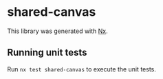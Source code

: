 # shared-canvas

This library was generated with [Nx](https://nx.dev).

## Running unit tests

Run `nx test shared-canvas` to execute the unit tests.
